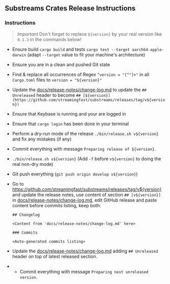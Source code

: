 ## Substreams Crates Release Instructions

### Instructions

> *Important* Don't forget to replace `${version}` by your real version like `0.1.3` in the commands below!

- Ensure build `cargo build` and tests `cargo test --target aarch64-apple-darwin` (adapt `--target` value to fit your machine's architecture)
- Ensure you are in a clean and pushed Git state
- Find & replace all occurrences of Regex `^version = "[^"]+"` in all `Cargo.toml` files to `version = "${version}"`
- Update the [docs/release-notes/change-log.md](../docs/release-notes/change-log.md) to update the `## Unreleased` header to become `## [${version}](https://github.com/streamingfast/substreams/releases/tag/v${version})`
- Ensure that Keybase is running and your are logged in
- Ensure that `cargo login` has been done in your terminal
- Perform a dry-run mode of the release `./bin/release.sh v${version}` and fix any mistakes (if any)
- Commit everything with message `Preparing release of ${version}`.
- `./bin/release.sh v${version}` (Add `-f` before `v${version}` to doing the real non-dry mode)
- Git push everything (`git push origin develop v${version}`)
- Go to https://github.com/streamingfast/substreams/releases/tag/v${version} and update the release notes, use content of section `## [v${version}]` in [docs/release-notes/change-log.md](../docs/release-notes/change-log.md), edit GitHub release and paste content before commits listing, keep both:

  ```
  ## Changelog

  <Content from 'docs/release-notes/change-log.md' here>

  ### Commits

  <Auto-generated commits listing>
  ```

- Update the [docs/release-notes/change-log.md](../docs/release-notes/change-log.md) adding `## Unreleased` header on top of latest released section.
- - Commit everything with message `Preparing next unreleased version`.
